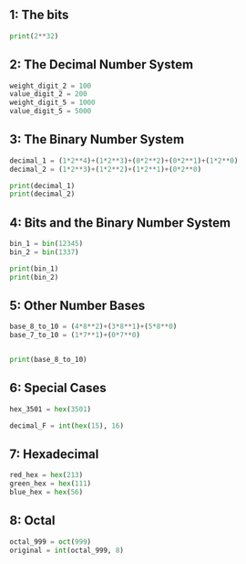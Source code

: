## 1: The bits

```python
print(2**32)
```

## 2: The Decimal Number System

```python
weight_digit_2 = 100
value_digit_2 = 200
weight_digit_5 = 1000
value_digit_5 = 5000
```

## 3: The Binary Number System
``` python
decimal_1 = (1*2**4)+(1*2**3)+(0*2**2)+(0*2**1)+(1*2**0)
decimal_2 = (1*2**3)+(1*2**2)+(1*2**1)+(0*2**0)

print(decimal_1)
print(decimal_2)
```

## 4: Bits and the Binary Number System
```python
bin_1 = bin(12345)
bin_2 = bin(1337)

print(bin_1)
print(bin_2)
```

## 5: Other Number Bases
```python
base_8_to_10 = (4*8**2)+(3*8**1)+(5*8**0)
base_7_to_10 = (1*7**1)+(0*7**0)


print(base_8_to_10)
```

## 6: Special Cases
```python
hex_3501 = hex(3501)

decimal_F = int(hex(15), 16)
```

## 7: Hexadecimal
```python
red_hex = hex(213)
green_hex = hex(111)
blue_hex = hex(56)
```

## 8: Octal
```python
octal_999 = oct(999)
original = int(octal_999, 8)
```

